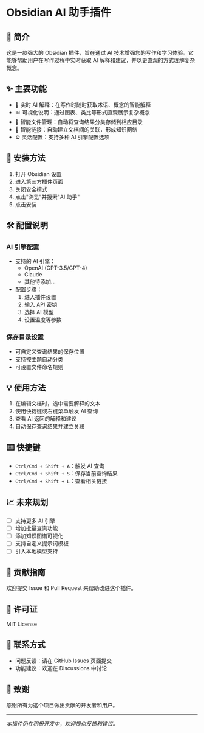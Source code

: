 # Obsidian AI 助手插件

## 📝 简介
这是一款强大的 Obsidian 插件，旨在通过 AI 技术增强您的写作和学习体验。它能够帮助用户在写作过程中实时获取 AI 解释和建议，并以更直观的方式理解复杂概念。

## ✨ 主要功能
- 🤖 实时 AI 解释：在写作时随时获取术语、概念的智能解释
- 📊 可视化说明：通过图表、类比等形式直观展示复杂概念
- 📁 智能文件管理：自动将查询结果分类存储到相应目录
- 🔗 智能链接：自动建立文档间的关联，形成知识网络
- ⚙️ 灵活配置：支持多种 AI 引擎配置选项

## 🚀 安装方法
1. 打开 Obsidian 设置
2. 进入第三方插件页面
3. 关闭安全模式
4. 点击"浏览"并搜索"AI 助手"
5. 点击安装

## 🛠️ 配置说明
### AI 引擎配置
- 支持的 AI 引擎：
  - OpenAI (GPT-3.5/GPT-4)
  - Claude
  - 其他待添加...
- 配置步骤：
  1. 进入插件设置
  2. 输入 API 密钥
  3. 选择 AI 模型
  4. 设置温度等参数

### 保存目录设置
- 可自定义查询结果的保存位置
- 支持按主题自动分类
- 可设置文件命名规则

## 💡 使用方法
1. 在编辑文档时，选中需要解释的文本
2. 使用快捷键或右键菜单触发 AI 查询
3. 查看 AI 返回的解释和建议
4. 自动保存查询结果并建立关联

## ⌨️ 快捷键
- `Ctrl/Cmd + Shift + A`：触发 AI 查询
- `Ctrl/Cmd + Shift + S`：保存当前查询结果
- `Ctrl/Cmd + Shift + L`：查看相关链接

## 📈 未来规划
- [ ] 支持更多 AI 引擎
- [ ] 增加批量查询功能
- [ ] 添加知识图谱可视化
- [ ] 支持自定义提示词模板
- [ ] 引入本地模型支持

## 🤝 贡献指南
欢迎提交 Issue 和 Pull Request 来帮助改进这个插件。

## 📄 许可证
MIT License

## 👥 联系方式
- 问题反馈：请在 GitHub Issues 页面提交
- 功能建议：欢迎在 Discussions 中讨论

## 🙏 致谢
感谢所有为这个项目做出贡献的开发者和用户。

---
*本插件仍在积极开发中，欢迎提供反馈和建议。*